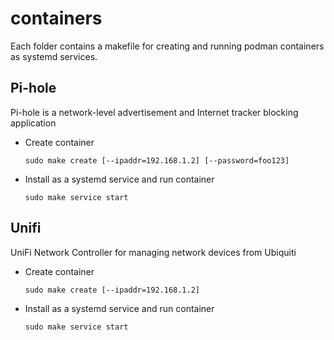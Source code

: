 # containers
Each folder contains a makefile for creating and running podman containers as systemd services.

## Pi-hole
Pi-hole is a network-level advertisement and Internet tracker blocking application
* Create container
  ```
  sudo make create [--ipaddr=192.168.1.2] [--password=foo123]
  ```

* Install as a systemd service and run container
  ```
  sudo make service start
  ```

## Unifi
UniFi Network Controller for managing network devices from Ubiquiti  
* Create container
  ```
  sudo make create [--ipaddr=192.168.1.2]
  ```

* Install as a systemd service and run container
  ```
  sudo make service start
  ```
